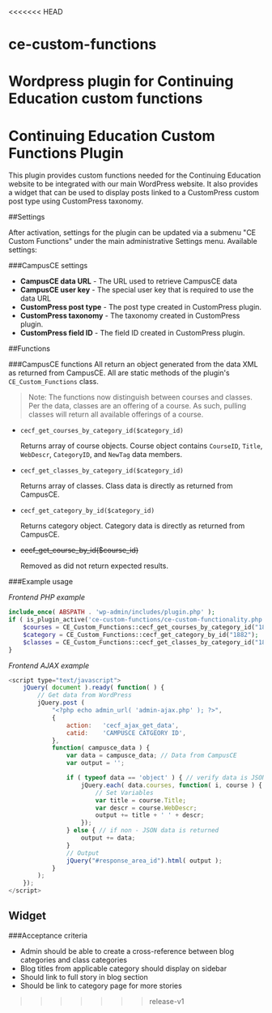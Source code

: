 <<<<<<< HEAD
# ce-custom-functions
Wordpress plugin for Continuing Education custom functions
=======
# Continuing Education Custom Functions Plugin

This plugin provides custom functions needed for the Continuing Education website to be integrated with our main WordPress website. It also provides a widget that can be used to display posts linked to a CustomPress custom post type using CustomPress taxonomy.

##Settings

After activation, settings for the plugin can be updated via a submenu "CE Custom Functions" under the main administrative Settings menu. Available settings:

###CampusCE settings
- **CampusCE data URL** - The URL used to retrieve CampusCE data
- **CampusCE user key** - The special user key that is required to use the data URL
- **CustomPress post type** - The post type created in CustomPress plugin.
- **CustomPress taxonomy** - The taxonomy created in CustomPress plugin.
- **CustomPress field ID** - The field ID created in CustomPress plugin.

##Functions

###CampusCE functions
All return an object generated from the data XML as returned from CampusCE. All are static methods of the plugin's `CE_Custom_Functions` class.

> Note: The functions now distinguish between courses and classes. Per the data, classes are an offering of a course. As such, pulling classes will return all available offerings of a course.

- `cecf_get_courses_by_category_id($category_id)`

	Returns array of course objects. Course object contains `CourseID`, `Title`, `WebDescr`, `CategoryID`, and `NewTag` data members.

- `cecf_get_classes_by_category_id($category_id)`

	Returns array of classes. Class data is directly as returned from CampusCE.
	
- `cecf_get_category_by_id($category_id)` 

	Returns category object. Category data is directly as returned from CampusCE.
	
- <del>cecf_get_course_by_id($course_id)</del> 

	Removed as did not return expected results.

###Example usage

_Frontend PHP example_
```PHP
include_once( ABSPATH . 'wp-admin/includes/plugin.php' );
if ( is_plugin_active('ce-custom-functions/ce-custom-functionality.php') ) { 
	$courses = CE_Custom_Functions::cecf_get_courses_by_category_id("1882");
	$category = CE_Custom_Functions::cecf_get_category_by_id("1882");
	$classes = CE_Custom_Functions::cecf_get_classes_by_category_id("1882");
}
```
_Frontend AJAX example_
```JavaScript
<script type="text/javascript">
	jQuery( document ).ready( function( ) {
		// Get data from WordPress
		jQuery.post (
			"<?php echo admin_url( 'admin-ajax.php' ); ?>",
			{
				action:   'cecf_ajax_get_data',
				catid:    'CAMPUSCE CATGEORY ID',
			},
			function( campusce_data ) {
				var data = campusce_data; // Data from CampusCE
				var output = '';

				if ( typeof data == 'object' ) { // verify data is JSON
					jQuery.each( data.courses, function( i, course ) {
						// Set Variables
						var title = course.Title;
						var descr = course.WebDescr;
						output += title + ' ' + descr;
					});
				} else { // if non - JSON data is returned
					output += data;
				}
				// Output
				jQuery("#response_area_id").html( output );
			}
		);
	});
</script>
```

## Widget

###Acceptance criteria
* Admin should be able to create a cross-reference between blog categories and class categories
* Blog titles from applicable category should display on sidebar
* Should link to full story in blog section
* Should be link to category page for more stories

>>>>>>> release-v1
